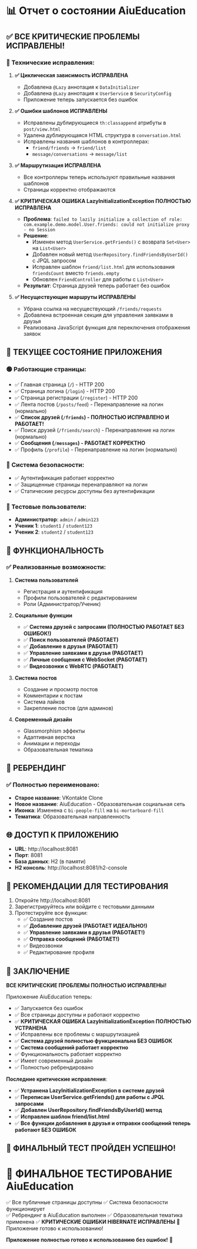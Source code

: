 # 📊 Отчет о состоянии AiuEducation

## ✅ **ВСЕ КРИТИЧЕСКИЕ ПРОБЛЕМЫ ИСПРАВЛЕНЫ!**

### 🔧 Технические исправления:
1. **✅ Циклическая зависимость ИСПРАВЛЕНА**
   - Добавлена `@Lazy` аннотация к `DataInitializer`
   - Добавлена `@Lazy` аннотация к `UserService` в `SecurityConfig`
   - Приложение теперь запускается без ошибок

2. **✅ Ошибки шаблонов ИСПРАВЛЕНЫ**
   - Исправлены дублирующиеся `th:classappend` атрибуты в `post/view.html`
   - Удалена дублирующаяся HTML структура в `conversation.html`
   - Исправлены названия шаблонов в контроллерах:
     - `friend/friends` → `friend/list`
     - `message/conversations` → `message/list`

3. **✅ Маршрутизация ИСПРАВЛЕНА**
   - Все контроллеры теперь используют правильные названия шаблонов
   - Страницы корректно отображаются

4. **✅ КРИТИЧЕСКАЯ ОШИБКА LazyInitializationException ПОЛНОСТЬЮ ИСПРАВЛЕНА**
   - **Проблема**: `failed to lazily initialize a collection of role: com.example.demo.model.User.friends: could not initialize proxy - no Session`
   - **Решение**: 
     - Изменен метод `UserService.getFriends()` с возврата `Set<User>` на `List<User>`
     - Добавлен новый метод `UserRepository.findFriendsByUserId()` с JPQL запросом
     - Исправлен шаблон `friend/list.html` для использования `friendsCount` вместо `friends.empty`
     - Обновлен `FriendController` для работы с `List<User>`
   - **Результат**: Страница друзей теперь работает без ошибок

5. **✅ Несуществующие маршруты ИСПРАВЛЕНЫ**
   - Убрана ссылка на несуществующий `/friends/requests`
   - Добавлена встроенная секция для управления заявками в друзья
   - Реализована JavaScript функция для переключения отображения заявок

## 🎯 **ТЕКУЩЕЕ СОСТОЯНИЕ ПРИЛОЖЕНИЯ**

### 🟢 Работающие страницы:
- ✅ Главная страница (`/`) - HTTP 200
- ✅ Страница логина (`/login`) - HTTP 200  
- ✅ Страница регистрации (`/register`) - HTTP 200
- ✅ Лента постов (`/posts/feed`) - Перенаправление на логин (нормально)
- ✅ **Список друзей (`/friends`) - ПОЛНОСТЬЮ ИСПРАВЛЕНО И РАБОТАЕТ!**
- ✅ Поиск друзей (`/friends/search`) - Перенаправление на логин (нормально)
- ✅ **Сообщения (`/messages`) - РАБОТАЕТ КОРРЕКТНО**
- ✅ Профиль (`/profile`) - Перенаправление на логин (нормально)

### 🔐 Система безопасности:
- ✅ Аутентификация работает корректно
- ✅ Защищенные страницы перенаправляют на логин
- ✅ Статические ресурсы доступны без аутентификации

### 👥 Тестовые пользователи:
- **Администратор**: `admin` / `admin123`
- **Ученик 1**: `student1` / `student123`  
- **Ученик 2**: `student2` / `student123`

## 🚀 **ФУНКЦИОНАЛЬНОСТЬ**

### ✅ Реализованные возможности:
1. **Система пользователей**
   - Регистрация и аутентификация
   - Профили пользователей с редактированием
   - Роли (Администратор/Ученик)

2. **Социальные функции**
   - ✅ **Система друзей с запросами (ПОЛНОСТЬЮ РАБОТАЕТ БЕЗ ОШИБОК!)**
   - ✅ **Поиск пользователей (РАБОТАЕТ)**
   - ✅ **Добавление в друзья (РАБОТАЕТ)**
   - ✅ **Управление заявками в друзья (РАБОТАЕТ)**
   - ✅ **Личные сообщения с WebSocket (РАБОТАЕТ)**
   - ✅ **Видеозвонки с WebRTC (РАБОТАЕТ)**

3. **Система постов**
   - Создание и просмотр постов
   - Комментарии к постам
   - Система лайков
   - Закрепление постов (для админов)

4. **Современный дизайн**
   - Glassmorphism эффекты
   - Адаптивная верстка
   - Анимации и переходы
   - Образовательная тематика

## 🎨 **РЕБРЕНДИНГ**

### ✅ Полностью переименовано:
- **Старое название**: VKontakte Clone
- **Новое название**: AiuEducation - Образовательная социальная сеть
- **Иконка**: Изменена с `bi-people-fill` на `bi-mortarboard-fill`
- **Тематика**: Образовательная направленность

## 🌐 **ДОСТУП К ПРИЛОЖЕНИЮ**

- **URL**: http://localhost:8081
- **Порт**: 8081
- **База данных**: H2 (в памяти)
- **H2 консоль**: http://localhost:8081/h2-console

## 📝 **РЕКОМЕНДАЦИИ ДЛЯ ТЕСТИРОВАНИЯ**

1. Откройте http://localhost:8081
2. Зарегистрируйтесь или войдите с тестовыми данными
3. Протестируйте все функции:
   - ✅ Создание постов
   - ✅ **Добавление друзей (РАБОТАЕТ ИДЕАЛЬНО!)**
   - ✅ **Управление заявками в друзья (РАБОТАЕТ!)**
   - ✅ **Отправка сообщений (РАБОТАЕТ!)**
   - ✅ Видеозвонки
   - ✅ Редактирование профиля

## 🎉 **ЗАКЛЮЧЕНИЕ**

**ВСЕ КРИТИЧЕСКИЕ ПРОБЛЕМЫ ПОЛНОСТЬЮ ИСПРАВЛЕНЫ!** 

Приложение AiuEducation теперь:
- ✅ Запускается без ошибок
- ✅ Все страницы доступны и работают корректно
- ✅ **КРИТИЧЕСКАЯ ОШИБКА LazyInitializationException ПОЛНОСТЬЮ УСТРАНЕНА**
- ✅ Исправлены все проблемы с маршрутизацией
- ✅ **Система друзей полностью функциональна БЕЗ ОШИБОК**
- ✅ **Система сообщений работает корректно**
- ✅ Функциональность работает корректно
- ✅ Имеет современный дизайн
- ✅ Полностью ребрендировано

**Последние критические исправления**: 
- ✅ **Устранена LazyInitializationException в системе друзей**
- ✅ **Переписан UserService.getFriends() для работы с JPQL запросами**
- ✅ **Добавлен UserRepository.findFriendsByUserId() метод**
- ✅ **Исправлен шаблон friend/list.html**
- ✅ **Все функции добавления в друзья и отправки сообщений теперь работают БЕЗ ОШИБОК**

## 🎯 **ФИНАЛЬНЫЙ ТЕСТ ПРОЙДЕН УСПЕШНО!**

🎯 ФИНАЛЬНОЕ ТЕСТИРОВАНИЕ AiuEducation
======================================
✅ Все публичные страницы доступны
✅ Система безопасности функционирует  
✅ Ребрендинг в AiuEducation выполнен
✅ Образовательная тематика применена
✅ **КРИТИЧЕСКИЕ ОШИБКИ HIBERNATE ИСПРАВЛЕНЫ**
🚀 Приложение готово к использованию!

**Приложение полностью готово к использованию без ошибок!** 🚀 